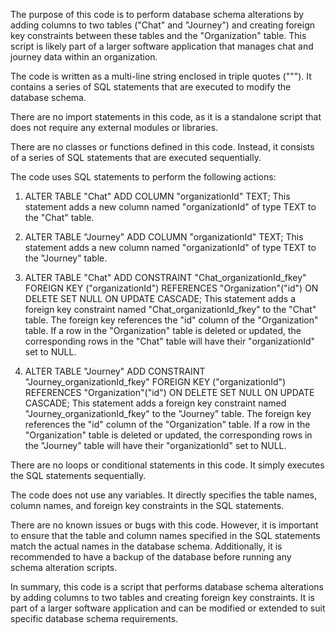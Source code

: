 The purpose of this code is to perform database schema alterations by adding columns to two tables ("Chat" and "Journey") and creating foreign key constraints between these tables and the "Organization" table. This script is likely part of a larger software application that manages chat and journey data within an organization.

The code is written as a multi-line string enclosed in triple quotes ("""). It contains a series of SQL statements that are executed to modify the database schema.

There are no import statements in this code, as it is a standalone script that does not require any external modules or libraries.

There are no classes or functions defined in this code. Instead, it consists of a series of SQL statements that are executed sequentially.

The code uses SQL statements to perform the following actions:

1. ALTER TABLE "Chat" ADD COLUMN "organizationId" TEXT;
   This statement adds a new column named "organizationId" of type TEXT to the "Chat" table.

2. ALTER TABLE "Journey" ADD COLUMN "organizationId" TEXT;
   This statement adds a new column named "organizationId" of type TEXT to the "Journey" table.

3. ALTER TABLE "Chat" ADD CONSTRAINT "Chat_organizationId_fkey" FOREIGN KEY ("organizationId") REFERENCES "Organization"("id") ON DELETE SET NULL ON UPDATE CASCADE;
   This statement adds a foreign key constraint named "Chat_organizationId_fkey" to the "Chat" table. The foreign key references the "id" column of the "Organization" table. If a row in the "Organization" table is deleted or updated, the corresponding rows in the "Chat" table will have their "organizationId" set to NULL.

4. ALTER TABLE "Journey" ADD CONSTRAINT "Journey_organizationId_fkey" FOREIGN KEY ("organizationId") REFERENCES "Organization"("id") ON DELETE SET NULL ON UPDATE CASCADE;
   This statement adds a foreign key constraint named "Journey_organizationId_fkey" to the "Journey" table. The foreign key references the "id" column of the "Organization" table. If a row in the "Organization" table is deleted or updated, the corresponding rows in the "Journey" table will have their "organizationId" set to NULL.

There are no loops or conditional statements in this code. It simply executes the SQL statements sequentially.

The code does not use any variables. It directly specifies the table names, column names, and foreign key constraints in the SQL statements.

There are no known issues or bugs with this code. However, it is important to ensure that the table and column names specified in the SQL statements match the actual names in the database schema. Additionally, it is recommended to have a backup of the database before running any schema alteration scripts.

In summary, this code is a script that performs database schema alterations by adding columns to two tables and creating foreign key constraints. It is part of a larger software application and can be modified or extended to suit specific database schema requirements.
